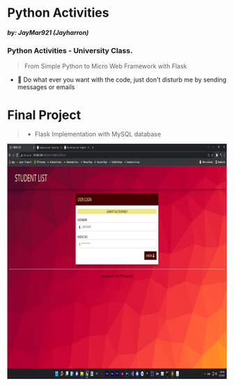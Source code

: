 # Python Activities
#####  by: JayMar921 (Jayharron)

### Python Activities - University Class.

> From Simple Python to Micro Web Framework with Flask

- 📢 Do what ever you want with the code, just don't disturb me by sending messages or emails

# Final Project
> - Flask Implementation with MySQL database
<p align="center"><img src="https://github.com/jaymar921/PythonActivities/blob/main/AdvancedActivities/final_project/Login%20Screen.png" width="960" height="540"></p>
